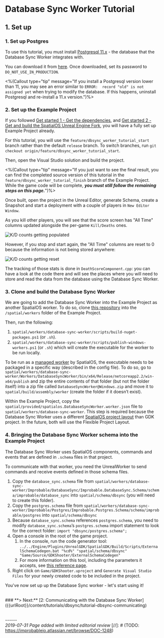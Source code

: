 # Database Sync Worker Tutorial

## 1. Set up

### 1. Set up Postgres

To use this tutorial, you must install [Postgresql 11.x](https://www.postgresql.org/) - the database that the Database Sync Worker integrates with.

You can download it from [here](https://postgresql.org/download/windows). Once downloaded, set its password to `DO_NOT_USE_IN_PRODUCTION`.

<%(Callout type="tip" message="If you install a Postgresql version lower than 11, you may see an error similar to `ERROR:  record "old" is not assigned yet` when trying to modify the database. If this happens, uninstall Postgresql and re-install a 11.x version.")%>

### 2. Set up the Example Project

If you followed [Get started 1 - Get the dependencies]({{urlRoot}}/content/get-started/dependencies), and [Get started 2 - Get and build the SpatialOS Unreal Engine Fork]({{urlRoot}}/content/get-started/build-unreal-fork), you will have a fully set up Example Project already.

For this tutorial, you will use the `feature/dbsync_worker_tutorial_start` branch rather than the default `release` branch. To switch branches, run `git checkout origin/feature/dbsync_worker_tutorial_start`.

Then, open the Visual Studio solution and build the project.

<%(Callout type="tip" message="If you just want to see the final result, you can find the completed source version of this tutorial in the `feature/dbsync_worker_tutorial_finish` branch of the Example Project. While the game code will be complete, _**you must still follow the remaining steps on this page.**_")%>

Once built, open the project in the Unreal Editor, generate Schema, create a Snapshot and start a deployment with a couple of players in `New Editor Window`.

As you kill other players, you will see that the score screen has "All Time" columns updated alongside the per-game `Kill/Deaths` ones.

![K/D counts getting populated]({{assetRoot}}assets/dbsync/kd-counts-2-0.png)

However, if you stop and start again, the "All Time" columns are reset to 0 because the information is not being stored anywhere:

![K/D counts getting reset]({{assetRoot}}assets/dbsync/kd-counts-0-0.png)

The tracking of those stats is done in `DeathScoreComponent.cpp`: you can have a look at the code there and will see the places where you will need to store and read the data from the database using the Database Sync Worker.

### 3. Clone and build the Database Sync Worker

We are going to add the Database Sync Worker into the Example Project as another SpatialOS worker. To do so, clone [this repository](https://github.com/spatialos/database-sync-worker) into the `/spatial/workers` folder of the Example Project.

Then, run the following:

1. `spatial/workers/database-sync-worker/scripts/build-nuget-packages.ps1` (or `.sh`).
2. `spatial/workers/database-sync-worker/scripts/publish-windows-workers.ps1` (or `.sh`) which will create the executable for the worker to be run locally.

To be run as a [managed worker](https://docs.improbable.io/reference/latest/shared/design/design-workers#managed-workers) by SpatialOS, the executable needs to be packaged in a specific way (described in the config file). To do so, go to `spatial/workers/database-sync-worker/Workers/DatabaseSyncWorker/bin/x64/Release/netcoreapp2.2/win-x64/publish` and zip the entire contents of that folder (but not the folder itself) into a zip file called `DatabaseSyncWorker@Windows.zip` and move it to `spatial/build/assembly/worker` (create the folder if it doesn’t exist).

Within the Example Project, copy the `spatial/provided/spatialos.DatabaseSyncWorker.worker.json` file to `spatial/workers/database-sync-worker`. This step is required because the Database Sync Worker uses a different [SpatialOS project layout](https://docs.improbable.io/reference/14.0/shared/project-layout/files-and-directories#layout-of-a-spatialos-project) than GDK project. In the future, both will use the Flexible Project Layout.

### 4. Bringing the Database Sync Worker schema into the Example Project

The Database Sync Worker uses SpatialOS components, commands and events that are defined in `.schema` files in that project.

To communicate with that worker, you need the UnrealWorker to send commands and receive events defined in those schema files.

1. Copy the `database_sync.schema` file from `spatial/workers/database-sync-worker/Improbable/DatabaseSync/Improbable.DatabaseSync.Schema/schema/improbable/database_sync` into `spatial/schema/dbsync` (you will need to create this folder).
1. Copy the `postgres.schema` file from `spatial/workers/database-sync-worker/Improbable/Postgres/Improbable.Postgres.Schema/schema/improbable/postgres` into `spatial/schema/dbsync`
1. Because `database_sync.schema` references `postgres.schema`, you need to modify `database_sync.schema`’s `postgres.schema` import statement to look for the correct folder:  `import "dbsync/postgres.schema";`
1. Open a console in the root of the game project.
   1. In the console, run the code generator tool: `../../Engine/Plugins/UnrealGDK/SpatialGDK/Build/Scripts/ExternalSchemaCodegen.bat "%cd%" "spatial/schema/dbsync" "Game/Source/GDKShooter/ExternalSchemaCodegen"`
   2. For more information on this tool, including the parameters it accepts, see [this reference page]({{urlRoot}}/content/apis-and-helper-scripts/helper-scripts).
1. Right click on `Game/GDKShooter.uproject` and `Generate Visual Studio Files` for your newly created code to be included in the project.

You've now set up up the Database Sync worker - let's start using it!

</br>
### **> Next:** [2: Communicating with the Database Sync Worker]({{urlRoot}}/content/tutorials/dbsync/tutorial-dbsync-communicating)
</br>

<br/>------<br/>
_2019-07-31 Page added with limited editorial review_
[//]: # (TODO: https://improbableio.atlassian.net/browse/DOC-1248)

